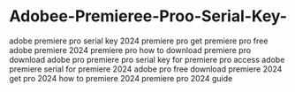 # Adobee-Premieree-Proo-Serial-Key-
 adobe premiere pro serial key 2024 premiere pro get premiere pro free adobe premiere 2024 premiere pro how to download premiere pro download adobe pro premiere pro serial key for premiere pro access adobe premiere serial for premiere 2024 adobe pro free download premiere 2024 get pro 2024 how to premiere 2024 premiere pro 2024 guide
